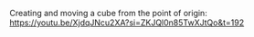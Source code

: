 Creating and moving a cube from the point of origin: https://youtu.be/XjdqJNcu2XA?si=ZKJQl0n85TwXJtQo&t=192
